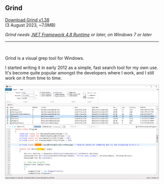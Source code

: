 ## Grind

[Download Grind v1.38](https://github.com/Arjailer/arjailer.github.io/releases/download/Grind/Grind.Setup.exe)
<br />
(3 August 2023, ~7.0MB)

_Grind needs [.NET Framework 4.8 Runtime](https://dotnet.microsoft.com/download/dotnet-framework) or later, on Windows 7 or later_

---

<br />

Grind is a visual grep tool for Windows.

I started writing it in early 2012 as a simple, fast search tool for my own use. It's become quite popular amongst the developers where I work, and I still work on it from time to time.

![Grind screenshot](Grind1.png)
